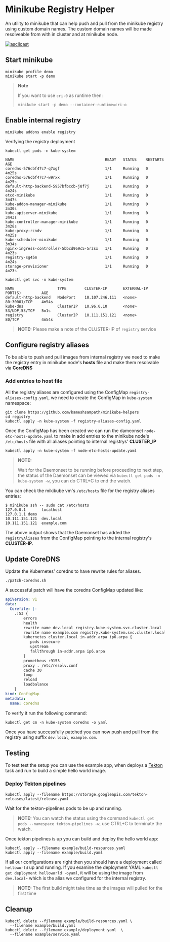 # Minikube Registry Helper

An utility to minikube that can help push and pull from the minikube registry using custom domain names.  The custom domain names will be made resolveable from with in cluster and at minikube node.

[![asciicast](https://asciinema.org/a/254537.svg)](https://asciinema.org/a/254537)

## Start minikube

```shell
minikube profile demo
minikube start -p demo
```

> **Note**
>
>If you want to use `cri-0` as runtime then:
>
>```shell
> minikube start -p demo --container-runtime=cri-o
> ```

## Enable internal registry

```shell
minikube addons enable registry
```

Verifying the registry deployment

```shell
kubectl get pods -n kube-system
```

```shell
NAME                                        READY   STATUS    RESTARTS   AGE
coredns-576cbf47c7-q7xgf                    1/1     Running   0          4m25s
coredns-576cbf47c7-w9rxx                    1/1     Running   0          4m25s
default-http-backend-5957bfbccb-j8f7j       1/1     Running   0          4m24s
etcd-minikube                               1/1     Running   0          3m47s
kube-addon-manager-minikube                 1/1     Running   0          3m30s
kube-apiserver-minikube                     1/1     Running   0          3m43s
kube-controller-manager-minikube            1/1     Running   0          3m28s
kube-proxy-rcndv                            1/1     Running   0          4m25s
kube-scheduler-minikube                     1/1     Running   0          3m34s
nginx-ingress-controller-5bbcd969c5-5rzsx   1/1     Running   0          4m23s
registry-sg45m                              1/1     Running   0          4m24s
storage-provisioner                         1/1     Running   0          4m23s
```

```
kubectl get svc -n kube-system
```

```
NAME                   TYPE        CLUSTER-IP       EXTERNAL-IP   PORT(S)         AGE
default-http-backend   NodePort    10.107.246.111   <none>        80:30001/TCP    4m54s
kube-dns               ClusterIP   10.96.0.10       <none>        53/UDP,53/TCP   5m1s
registry               ClusterIP   10.111.151.121   <none>        80/TCP          4m54s
```

>
> **NOTE:**
> Please make a note of the CLUSTER-IP of `registry` service
> 

## Configure registry aliases

To be able to push and pull images from internal registry we need to make the registry entry in minikube node's **hosts** file and make them resolvable via **CoreDNS**

### Add entries to host file

All the registry aliases are configured using the ConfigMap `registry-aliases-config.yaml`, we need to create the ConfigMap in `kube-system` namespace:

```
git clone https://github.com/kameshsampath/minikube-helpers
cd registry
kubectl apply -n kube-system -f registry-aliases-config.yaml
```

Once the ConfigMap has been created we can run the dameonset `node-etc-hosts-update.yaml` to make in add entries to the minikube node's `/etc/hosts` file with all aliases pointing to internal registrys' __CLUSTER_IP__

```shell
kubectl apply -n kube-system -f node-etc-hosts-update.yaml
```

>
> **NOTE:**
>
> Wait for the Daemonset to be running before proceeding to next step, the status of the Daemonset can be viewed via `kubectl get pods -n kube-system -w`, you can do CTRL+C to end the watch.
>

You can check the mikikube vm's `/etc/hosts` file for the registry aliases entries:

```shell
$ minikube ssh -- sudo cat /etc/hosts
127.0.0.1       localhost
127.0.1.1 demo
10.111.151.121  dev.local
10.111.151.121  example.com
```

The above output shows that the Daemonset has added the `registryAliases` from the ConfigMap pointing to the internal registry's __CLUSTER-IP__.

## Update CoreDNS

Update the Kubernetes' coredns to have rewrite rules for aliases.

```shell
./patch-coredns.sh
```

A successful patch will have the coredns ConfigMap updated like:

```yaml
apiVersion: v1
data:
  Corefile: |-
    .:53 {
        errors
        health
        rewrite name dev.local registry.kube-system.svc.cluster.local
        rewrite name example.com registry.kube-system.svc.cluster.local
        kubernetes cluster.local in-addr.arpa ip6.arpa {
           pods insecure
           upstream
           fallthrough in-addr.arpa ip6.arpa
        }
        prometheus :9153
        proxy . /etc/resolv.conf
        cache 30
        loop
        reload
        loadbalance
    }
kind: ConfigMap
metadata:
  name: coredns
```

To verify it run the following command:

```shell
kubectl get cm -n kube-system coredns -o yaml
```

Once you have successfully patched you can now push and pull from the registry using suffix `dev.local`, `example.com`.

## Testing

To test test the setup you can use the example app, when deploys a [Tekton](https://tekton.dev) task and run to build a simple hello world image.

### Deploy Tekton pipelines

```shell
kubectl apply --filename https://storage.googleapis.com/tekton-releases/latest/release.yaml
```

Wait for the tekton-pipelines pods to be up and running.

>
> **NOTE:**
> You can watch the status using the command `kubectl get pods --namespace tekton-pipelines -w`, use CTRL+C to terminate the watch.

Once tekton pipelines is up you can build and deploy the hello world app:

```shell
kubectl apply --filename example/build-resources.yaml
kubectl apply --filename example/build.yaml
```

If all our configurations are right then you should have a deployment called `helloworld` up and running. If you examine the deployment YAML `kubectl get deployment helloworld -oyaml`, it will be using the image from `dev.local`- which is the alias we configured for the internal registry.

>
> **NOTE:**
> The first build might take time as the images will pulled for the first time

## Cleanup

```shell
kubectl delete --filename example/build-resources.yaml \
  --filename example/build.yaml
kubectl delete --filename example/deployment.yaml  \
  --filename example/service.yaml
```
